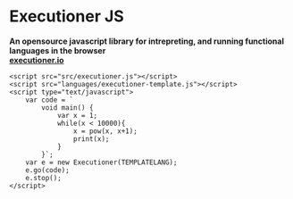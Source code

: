 # Executioner JS #  
__An opensource javascript library for intrepreting, and running functional languages in the browser__  
__[executioner.io](http://www.executioner.io/ "Executioner JS Website")__   

    <script src="src/executioner.js"></script>
    <script src="languages/executioner-template.js"></script>
    <script type="text/javascript">
        var code = `
            void main() {
                var x = 1;
                while(x < 10000){
                    x = pow(x, x+1);
                    print(x);
                }
            }`;
        var e = new Executioner(TEMPLATELANG);
        e.go(code);
        e.stop();
    </script>
   